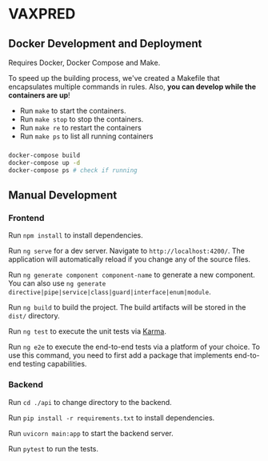 # VAXPRED

## Docker Development and Deployment

Requires Docker, Docker Compose and Make.

To speed up the building process, we've created a Makefile that encapsulates multiple commands in rules. Also, **you can develop while the containers are up**!

- Run `make` to start the containers.
- Run `make stop` to stop the containers.
- Run `make re` to restart the containers
- Run `make ps` to list all running containers


### 

```bash
docker-compose build
docker-compose up -d
docker-compose ps # check if running
```

## Manual Development

### Frontend

Run `npm install` to install dependencies.

Run `ng serve` for a dev server. Navigate to `http://localhost:4200/`. The application will automatically reload if you change any of the source files.

Run `ng generate component component-name` to generate a new component. You can also use `ng generate directive|pipe|service|class|guard|interface|enum|module`.

Run `ng build` to build the project. The build artifacts will be stored in the `dist/` directory.

Run `ng test` to execute the unit tests via [Karma](https://karma-runner.github.io).

Run `ng e2e` to execute the end-to-end tests via a platform of your choice. To use this command, you need to first add a package that implements end-to-end testing capabilities.

### Backend

Run `cd ./api` to change directory to the backend.

Run `pip install -r requirements.txt` to install dependencies.

Run `uvicorn main:app` to start the backend server.

Run `pytest` to run the tests.
